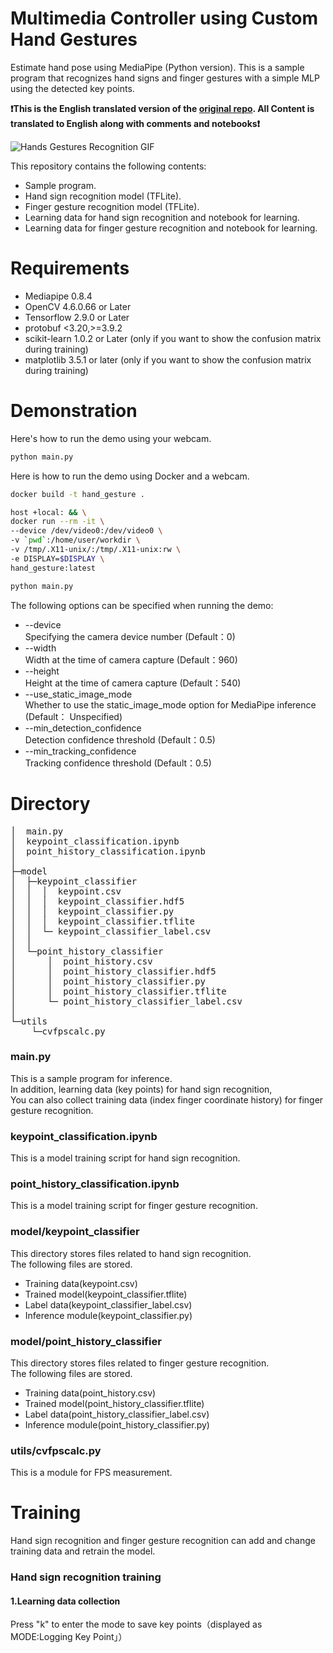 # Multimedia Controller using Custom Hand Gestures

Estimate hand pose using MediaPipe (Python version).
This is a sample program that recognizes hand signs and finger gestures with a simple MLP using the detected key points.

**❗This is the English translated version of the [original repo](https://github.com/Kazuhito00/hand-gesture-recognition-using-mediapipe/blob/main/README.md). All Content is translated to English along with comments and notebooks❗**

![Hands Gestures Recognition GIF](https://user-images.githubusercontent.com/37477845/102222442-c452cd00-3f26-11eb-93ec-c387c98231be.gif)

This repository contains the following contents:
* Sample program.
* Hand sign recognition model (TFLite).
* Finger gesture recognition model (TFLite).
* Learning data for hand sign recognition and notebook for learning.
* Learning data for finger gesture recognition and notebook for learning.

# Requirements

* Mediapipe 0.8.4
* OpenCV 4.6.0.66 or Later
* Tensorflow 2.9.0 or Later
* protobuf <3.20,>=3.9.2
* scikit-learn 1.0.2 or Later (only if you want to show the confusion matrix during training)
* matplotlib 3.5.1 or later (only if you want to show the confusion matrix during training)

# Demonstration

Here's how to run the demo using your webcam.

```bash
python main.py
```
Here is how to run the demo using Docker and a webcam.

````bash
docker build -t hand_gesture .

host +local: && \
docker run --rm -it \
--device /dev/video0:/dev/video0 \
-v `pwd`:/home/user/workdir \
-v /tmp/.X11-unix/:/tmp/.X11-unix:rw \
-e DISPLAY=$DISPLAY \
hand_gesture:latest

python main.py 
````

The following options can be specified when running the demo:

* --device\
Specifying the camera device number (Default：0)
* --width\
Width at the time of camera capture (Default：960)
* --height\
Height at the time of camera capture (Default：540)
* --use_static_image_mode\
Whether to use the static_image_mode option for MediaPipe inference (Default： Unspecified)
* --min_detection_confidence\
Detection confidence threshold (Default：0.5)
* --min_tracking_confidence\
Tracking confidence threshold (Default：0.5)

# Directory
<pre>
│  main.py
│  keypoint_classification.ipynb
│  point_history_classification.ipynb
│
├─model
│  ├─keypoint_classifier
│  │  │  keypoint.csv
│  │  │  keypoint_classifier.hdf5
│  │  │  keypoint_classifier.py
│  │  │  keypoint_classifier.tflite
│  │  └─ keypoint_classifier_label.csv
│  │
│  └─point_history_classifier
│      │  point_history.csv
│      │  point_history_classifier.hdf5
│      │  point_history_classifier.py
│      │  point_history_classifier.tflite
│      └─ point_history_classifier_label.csv
│
└─utils
    └─cvfpscalc.py
</pre>
### main.py
This is a sample program for inference.<br>
In addition, learning data (key points) for hand sign recognition,<br>
You can also collect training data (index finger coordinate history) for finger gesture recognition.

### keypoint_classification.ipynb

This is a model training script for hand sign recognition.

### point_history_classification.ipynb

This is a model training script for finger gesture recognition.

### model/keypoint_classifier

This directory stores files related to hand sign recognition.<br>
The following files are stored.

* Training data(keypoint.csv)
* Trained model(keypoint_classifier.tflite)
* Label data(keypoint_classifier_label.csv)
* Inference module(keypoint_classifier.py)

### model/point_history_classifier

This directory stores files related to finger gesture recognition.<br>
The following files are stored.

* Training data(point_history.csv)
* Trained model(point_history_classifier.tflite)
* Label data(point_history_classifier_label.csv)
* Inference module(point_history_classifier.py)

### utils/cvfpscalc.py
This is a module for FPS measurement.

# Training

Hand sign recognition and finger gesture recognition can add and change training data and retrain the model.

### Hand sign recognition training

#### 1.Learning data collection
Press "k" to enter the mode to save key points（displayed as MODE:Logging Key Point」）<br>
